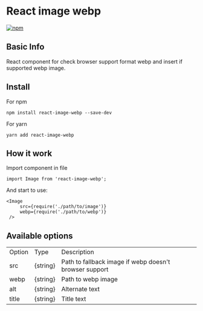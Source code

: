 # React image webp
[![npm][npm]][npm-url]
## Basic Info
React component for check browser support format webp and insert if supported webp image.

## Install
For npm
```
npm install react-image-webp --save-dev
```
For yarn
```
yarn add react-image-webp
```

## How it work

Import component in file
```
import Image from 'react-image-webp';
```

And start to use:
```
<Image
     src={require('./path/to/image')}
     webp={require('./path/to/webp')}
 />
 ```

 ## Available options
 <table>
 <tr>
 <td>Option</td>
 <td>Type</td>
 <td>Description</td>
 </tr>
 <tr>
 <td>src</td>
 <td>{string}</td>
 <td>Path to fallback image if webp doesn't browser support</td>
 </tr>
 <tr>
 <td>webp</td>
 <td>{string}</td>
 <td>Path to webp image</td>
 </tr>
 <tr>
 <td>alt</td>
 <td>{string}</td>
 <td>Alternate text</td>
 </tr>
 <tr>
 <td>title</td>
 <td>{string}</td>
 <td>Title text</td>
 </tr>
 </table>

[npm]: https://img.shields.io/npm/v/multi-loader.svg
[npm-url]: https://www.npmjs.com/package/react-image-webp